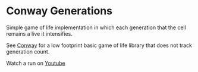 # Conway Generations

Simple game of life implementation in which each generation that the cell remains a live it intensifies.

See [Conway](https://github.com/ali-raheem/conway/) for a low footprint basic game of life library that does not track generation count.

Watch a run on [Youtube](https://youtu.be/VNp8FQVHZYA)

